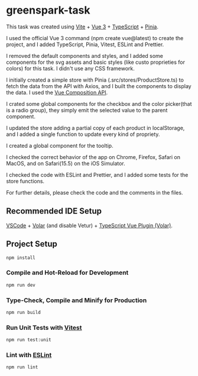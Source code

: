 # greenspark-task

This task was created using [Vite](https://vitejs.dev/) + [Vue 3](https://v3.vuejs.org/) + [TypeScript](https://www.typescriptlang.org/) + [Pinia](https://pinia.vuejs.org/).

I used the official Vue 3 command (npm create vue@latest) to create the project, and I added TypeScript, Pinia, Vitest, ESLint and Prettier.

I removed the default components and styles, and I added some components for the svg assets and basic styles (like custo proprieties for colors) for this task. I didn't use any CSS framework.

I initially created a simple store with Pinia (.src/stores/ProductStore.ts) to fetch the data from the API with Axios, and I built the components to display the data. I used the [Vue Composition API](https://v3.vuejs.org/guide/composition-api-introduction.html).

I crated some global components for the checkbox and the color picker(that is a radio group), they simply emit the selected value to the parent component.

I updated the store adding a partial copy of each product in localStorage, and I added a single function to update every kind of propriety.

I created a global component for the tooltip.

I checked the correct behavior of the app on Chrome, Firefox, Safari on MacOS, and on Safari(15.5) on the iOS Simulator.

I checked the code with ESLint and Prettier, and I added some tests for the store functions.

For further details, please check the code and the comments in the files.



## Recommended IDE Setup

[VSCode](https://code.visualstudio.com/) + [Volar](https://marketplace.visualstudio.com/items?itemName=Vue.volar) (and disable Vetur) + [TypeScript Vue Plugin (Volar)](https://marketplace.visualstudio.com/items?itemName=Vue.vscode-typescript-vue-plugin).


## Project Setup

```sh
npm install
```

### Compile and Hot-Reload for Development

```sh
npm run dev
```

### Type-Check, Compile and Minify for Production

```sh
npm run build
```

### Run Unit Tests with [Vitest](https://vitest.dev/)

```sh
npm run test:unit
```

### Lint with [ESLint](https://eslint.org/)

```sh
npm run lint
```
